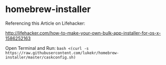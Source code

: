 # homebrew-installer

Referencing this Article on Lifehacker:

http://lifehacker.com/how-to-make-your-own-bulk-app-installer-for-os-x-1586252163

Open Terminal and Run:
`bash <(curl -s https://raw.githubusercontent.com/lukekr/homebrew-installer/master/caskconfig.sh)`
